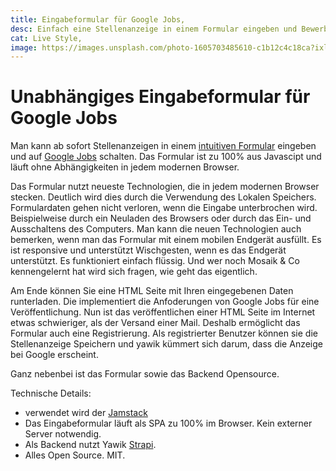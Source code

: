 ```yaml
---
title: Eingabeformular für Google Jobs,
desc: Einfach eine Stellenanzeige in einem Formular eingeben und Bewerber über Google Jobs bekommen. Kostenlos und Open Source,
cat: Live Style,
image: https://images.unsplash.com/photo-1605703485610-c1b12c4c18ca?ixlib=rb-1.2.1&ixid=MnwxMjA3fDB8MHxzZWFyY2h8MTc5fHxmcmFua2Z1cnR8ZW58MHx8MHx8&auto=format&fit=crop&w=400&q=60
---
```


# Unabhängiges Eingabeformular für Google Jobs

Man kann ab sofort Stellenanzeigen in einem [intuitiven Formular](https://jobwizard.yawik.org) eingeben und auf [Google Jobs](https://jobs.google.com/about/intl/de_ALL/) schalten. Das Formular ist zu 100% aus Javascipt und läuft ohne Abhängigkeiten in jedem modernen Browser.

Das Formular nutzt neueste Technologien, die in jedem modernen Browser stecken. Deutlich wird dies durch die Verwendung des Lokalen Speichers. Formulardaten gehen nicht verloren, wenn die Eingabe unterbrochen wird. Beispielweise durch ein Neuladen des Browsers oder durch das Ein- und Ausschaltens des Computers. Man kann die neuen Technologien auch bemerken, wenn man das Formular mit einem mobilen Endgerät ausfüllt. Es ist responsive und unterstützt Wischgesten, wenn es das Endgerät unterstützt. Es funktioniert einfach flüssig. Und wer noch Mosaik & Co kennengelernt hat wird sich fragen, wie geht das eigentlich.

Am Ende können Sie eine HTML Seite mit Ihren eingegebenen Daten runterladen. Die implementiert die Anfoderungen von Google Jobs für eine Veröffentlichung. Nun ist das veröffentlichen einer HTML Seite im Internet etwas schwieriger, als der Versand einer Mail. Deshalb ermöglicht das Formular auch eine Registrierung. Als registrierter Benutzer können sie die Stellenanzeige Speichern und yawik kümmert sich darum, dass die Anzeige bei Google erscheint. 

Ganz nebenbei ist das Formular sowie das Backend Opensource. 

Technische Details:

* verwendet wird der [Jamstack](https://jamstag.org)
* Das Eingabeformular läuft als SPA zu 100% im Browser. Kein externer Server notwendig. 
* Als Backend nutzt Yawik [Strapi](https://strapi.io/). 
* Alles Open Source. MIT. 
